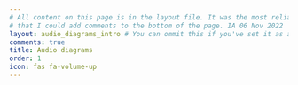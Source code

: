 ```yaml
---
# All content on this page is in the layout file. It was the most reliable way
# that I could add comments to the bottom of the page. IA 06 Nov 2022
layout: audio_diagrams_intro # You can ommit this if you've set it as a default
comments: true
title: Audio diagrams
order: 1
icon: fas fa-volume-up
---
```

